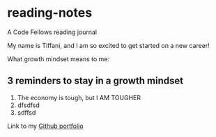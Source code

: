 # reading-notes
A  Code Fellows reading journal

My name is Tiffani, and I am so excited to get started on a new career!

What growth mindset means to me:

## 3 reminders to stay in a growth mindset

1. The economy is tough, but I AM TOUGHER
2. dfsdfsd
3. sdffsd

Link to my [Github portfolio](https://github.com/tiffanirice23) 
